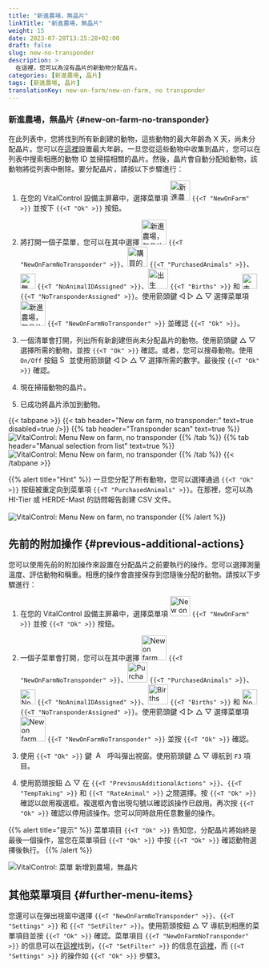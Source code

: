 ```yaml
---
title: "新進農場，無晶片"
linkTitle: "新進農場，無晶片"
weight: 15
date: 2023-07-28T13:25:28+02:00
draft: false
slug: new-no-transponder
description: >
  在這裡，您可以為沒有晶片的新動物分配晶片。
categories: [新進農場, 晶片]
tags: [新進農場, 晶片]
translationKey: new-on-farm/new-on-farm, no transponder
---
```

### 新進農場，無晶片 {#new-on-farm-no-transponder}

在此列表中，您將找到所有新創建的動物，這些動物的最大年齡為 X 天，尚未分配晶片。您可以在[這裡](/en/docs/settings/animal-registration/#set-default-values)設置最大年齡。一旦您從這些動物中收集到晶片，您可以在列表中搜索相應的動物 ID 並掃描相關的晶片。然後，晶片會自動分配給動物，該動物將從列表中刪除。要分配晶片，請按以下步驟進行：

1. 在您的 VitalControl 設備主屏幕中，選擇菜單項 <img src="/icons/main/new-on-farm.svg" width="40" align="bottom" alt="新進農場" /> `{{<T "NewOnFarm" >}}` 並按下 `{{<T "Ok" >}}` 按鈕。

2.  將打開一個子菜單，您可以在其中選擇 <img src="/icons/registration/new-on-farm-no-transponder.svg" width="50" align="bottom" alt="新進農場，無晶片" /> `{{<T "NewOnFarmNoTransponder" >}}`、<img src="/icons/main/new-on-farm.svg" width="40" align="bottom" alt="購買的動物" /> `{{<T "PurchasedAnimals" >}}`、<img src="/icons/registration/no-eartag-number.svg" width="30" align="bottom" alt="無國家動物 ID" /> `{{<T "NoAnimalIDAssigned" >}}`、<img src="/icons/main/births.svg" width="40" align="bottom" alt="出生" /> `{{<T "Births" >}}` 和 <img src="/icons/registration/no-transponder.svg" width="30" align="bottom" alt="未分配晶片" /> `{{<T "NoTransponderAssigned" >}}`。使用箭頭鍵 ◁ ▷ △ ▽ 選擇菜單項 <img src="/icons/registration/new-on-farm-no-transponder.svg" width="50" align="bottom" alt="新進農場，無晶片" /> `{{<T "NewOnFarmNoTransponder" >}}` 並確認 `{{<T "Ok" >}}`。

3. 一個清單會打開，列出所有新創建但尚未分配晶片的動物。使用箭頭鍵 △ ▽ 選擇所需的動物，並按 `{{<T "Ok" >}}` 確認。或者，您可以搜尋動物。使用 `On/Off` 按鈕 <img src="/icons/footer/search.svg" width="15" align="bottom" alt="Search" /> 並使用箭頭鍵 ◁ ▷ △ ▽ 選擇所需的數字。最後按 `{{<T "Ok" >}}` 確認。

4. 現在掃描動物的晶片。

5. 已成功將晶片添加到動物。

{{< tabpane >}}
{{< tab header="New on farm, no transponder:" text=true disabled=true />}}
{{% tab header="Transponder scan" text=true %}}
![VitalControl: Menu New on farm, no transponder](../images/notransponder-scan.png "New on farm, no transponder")
{{% /tab %}}
{{% tab header="Manual selection from list" text=true %}}
![VitalControl: Menu New on farm, no transponder](../images/notransponder.png "New on farm, no transponder")
{{% /tab %}}
{{< /tabpane >}}

{{% alert title="Hint" %}}
一旦您分配了所有動物，您可以選擇通過 `{{<T "Ok" >}}` 按鈕被重定向到菜單項 `{{<T "PurchasedAnimals" >}}`。在那裡，您可以為 HI-Tier 或 HERDE-Mast 的訪問報告創建 CSV 文件。<br/>
<br/>
![VitalControl: Menu New on farm, no transponder](../images/redirect.png "Redirect")
{{% /alert %}}

## 先前的附加操作 {#previous-additional-actions}

您可以使用先前的附加操作來設置在分配晶片之前要執行的操作。您可以選擇測量溫度、評估動物和稱重。相應的操作會直接保存到您隨後分配的動物。請按以下步驟進行：

1. 在您的 VitalControl 設備主屏幕中，選擇菜單項 <img src="/icons/main/new-on-farm.svg" width="40" align="bottom" alt="New on farm" /> `{{<T "NewOnFarm" >}}` 並按 `{{<T "Ok" >}}` 按鈕。

2. 一個子菜單會打開，您可以在其中選擇 <img src="/icons/registration/new-on-farm-no-transponder.svg" width="50" align="bottom" alt="New on farm, no transponder" /> `{{<T "NewOnFarmNoTransponder" >}}`、<img src="/icons/main/new-on-farm.svg" width="40" align="bottom" alt="Purchased animals" /> `{{<T "PurchasedAnimals" >}}`、<img src="/icons/registration/no-eartag-number.svg" width="30" align="bottom" alt="No national animal ID" /> `{{<T "NoAnimalIDAssigned" >}}`、<img src="/icons/main/births.svg" width="40" align="bottom" alt="Births" /> `{{<T "Births" >}}` 和 <img src="/icons/registration/no-transponder.svg" width="30" align="bottom" alt="No transponder assigned" /> `{{<T "NoTransponderAssigned" >}}`。使用箭頭鍵 ◁ ▷ △ ▽ 選擇菜單項 <img src="/icons/registration/new-on-farm-no-transponder.svg" width="50" align="bottom" alt="New on farm, no transponder" /> `{{<T "NewOnFarmNoTransponder" >}}` 並按 `{{<T "Ok" >}}` 確認。

3. 使用 `{{<T "Ok" >}}` 鍵 &nbsp;<img src="/icons/footer/open-popup.svg" width="15" align="bottom" alt="Aufruf Popup" />&nbsp; 呼叫彈出視窗。使用箭頭鍵 △ ▽ 導航到 `F3` 項目。

4. 使用箭頭按鈕 △ ▽ 在 `{{<T "PreviousAdditionalActions" >}}`、`{{<T "TempTaking" >}}` 和 `{{<T "RateAnimal" >}}` 之間選擇。按 `{{<T "Ok" >}}` 確認以啟用複選框。複選框內會出現勾號以確認該操作已啟用。再次按 `{{<T "Ok" >}}` 確認以停用該操作。您可以同時啟用任意數量的操作。

{{% alert title="提示" %}}
菜單項目 `{{<T "Ok" >}}` 告知您，分配晶片將始終是最後一個操作，當您在菜單項目 `{{<T "Ok" >}}` 中按 `{{<T "Ok" >}}` 確認動物選擇後執行。
{{% /alert %}}

![VitalControl: 菜單 新增到農場，無晶片](../images/actions.png "附加操作")

## 其他菜單項目 {#further-menu-items}

您還可以在彈出視窗中選擇 `{{<T "NewOnFarmNoTransponder" >}}`、`{{<T "Settings" >}}` 和 `{{<T "SetFilter" >}}`。使用箭頭按鈕 △ ▽ 導航到相應的菜單項目並按 `{{<T "Ok" >}}` 確認。菜單項目 `{{<T "NewOnFarmNoTransponder" >}}` 的信息可以在[這裡](/en/docs/settings/animal-registration/#set-default-values)找到，`{{<T "SetFilter" >}}` 的信息在[這裡](/en/docs/filter/)，而 `{{<T "Settings" >}}` 的操作如 `{{<T "Ok" >}}` 步驟3。

